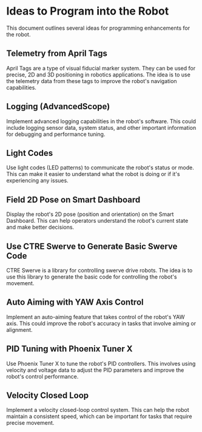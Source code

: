 # Ideas to Program into the Robot

This document outlines several ideas for programming enhancements for the robot.

## Telemetry from April Tags

April Tags are a type of visual fiducial marker system. They can be used for precise, 2D and 3D positioning in robotics applications. The idea is to use the telemetry data from these tags to improve the robot's navigation capabilities.

## Logging (AdvancedScope)

Implement advanced logging capabilities in the robot's software. This could include logging sensor data, system status, and other important information for debugging and performance tuning.

## Light Codes

Use light codes (LED patterns) to communicate the robot's status or mode. This can make it easier to understand what the robot is doing or if it's experiencing any issues.

## Field 2D Pose on Smart Dashboard

Display the robot's 2D pose (position and orientation) on the Smart Dashboard. This can help operators understand the robot's current state and make better decisions.

## Use CTRE Swerve to Generate Basic Swerve Code

CTRE Swerve is a library for controlling swerve drive robots. The idea is to use this library to generate the basic code for controlling the robot's movement.

## Auto Aiming with YAW Axis Control

Implement an auto-aiming feature that takes control of the robot's YAW axis. This could improve the robot's accuracy in tasks that involve aiming or alignment.

## PID Tuning with Phoenix Tuner X

Use Phoenix Tuner X to tune the robot's PID controllers. This involves using velocity and voltage data to adjust the PID parameters and improve the robot's control performance.

## Velocity Closed Loop

Implement a velocity closed-loop control system. This can help the robot maintain a consistent speed, which can be important for tasks that require precise movement.